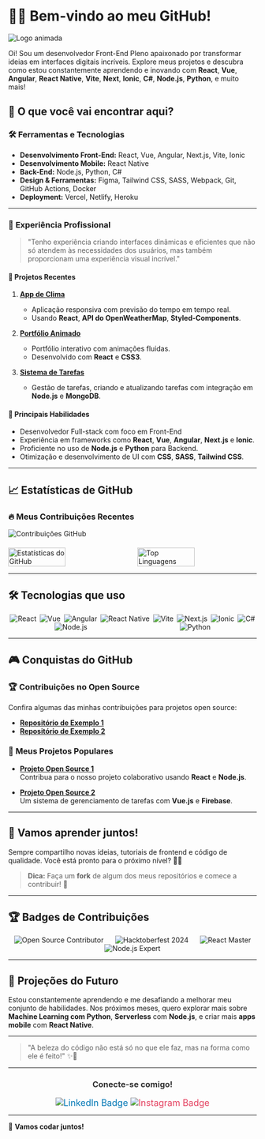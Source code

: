 # 👨‍💻 Bem-vindo ao meu GitHub!

![Logo animada](https://img.shields.io/badge/Developer-Font%20End-blue?style=for-the-badge&logo=github&logoColor=white)

Oi! Sou um desenvolvedor Front-End Pleno apaixonado por transformar ideias em interfaces digitais incríveis. Explore meus projetos e descubra como estou constantemente aprendendo e inovando com **React**, **Vue**, **Angular**, **React Native**, **Vite**, **Next**, **Ionic**, **C#**, **Node.js**, **Python**, e muito mais!

## 🚀 O que você vai encontrar aqui?

### 🛠️ **Ferramentas e Tecnologias**
- **Desenvolvimento Front-End:** React, Vue, Angular, Next.js, Vite, Ionic
- **Desenvolvimento Mobile:** React Native
- **Back-End:** Node.js, Python, C#
- **Design & Ferramentas:** Figma, Tailwind CSS, SASS, Webpack, Git, GitHub Actions, Docker
- **Deployment:** Vercel, Netlify, Heroku

---

### 💼 **Experiência Profissional**
> "Tenho experiência criando interfaces dinâmicas e eficientes que não só atendem às necessidades dos usuários, mas também proporcionam uma experiência visual incrível."

#### 🔹 **Projetos Recentes**
1. **[App de Clima](#)**  
   - Aplicação responsiva com previsão do tempo em tempo real.
   - Usando **React**, **API do OpenWeatherMap**, **Styled-Components**.

2. **[Portfólio Animado](#)**  
   - Portfólio interativo com animações fluidas.
   - Desenvolvido com **React** e **CSS3**.

3. **[Sistema de Tarefas](#)**  
   - Gestão de tarefas, criando e atualizando tarefas com integração em **Node.js** e **MongoDB**.

#### 🔹 **Principais Habilidades**
- Desenvolvedor Full-stack com foco em Front-End
- Experiência em frameworks como **React**, **Vue**, **Angular**, **Next.js** e **Ionic**.
- Proficiente no uso de **Node.js** e **Python** para Backend.
- Otimização e desenvolvimento de UI com **CSS**, **SASS**, **Tailwind CSS**.

---

## 📈 **Estatísticas de GitHub**

### 🔥 **Meus Contribuições Recentes**
![Contribuições GitHub](https://github-readme-streak-stats.herokuapp.com/?user=seu-username&theme=radical&hide_border=true)

<div style="display: flex; justify-content: space-between; margin-top: 20px;">
  <img src="https://github-readme-stats.vercel.app/api?username=seu-username&show_icons=true&hide_title=true&count_private=true&hide=prs&theme=radical" alt="Estatísticas do GitHub" width="48%" />
  <img src="https://github-readme-stats.vercel.app/api/top-langs/?username=seu-username&langs_count=6&layout=compact&theme=radical" alt="Top Linguagens" width="48%" />
</div>

---

## 🛠️ **Tecnologias que uso**

<div style="display: flex; justify-content: space-around; flex-wrap: wrap; margin-top: 10px;">
  <img src="https://img.shields.io/badge/React-61dafb?style=for-the-badge&logo=react&logoColor=white" alt="React" />
  <img src="https://img.shields.io/badge/Vue-42b883?style=for-the-badge&logo=vue.js&logoColor=white" alt="Vue" />
  <img src="https://img.shields.io/badge/Angular-d80000?style=for-the-badge&logo=angular&logoColor=white" alt="Angular" />
  <img src="https://img.shields.io/badge/React_Native-61dafb?style=for-the-badge&logo=react&logoColor=white" alt="React Native" />
  <img src="https://img.shields.io/badge/Vite-646CFF?style=for-the-badge&logo=vite&logoColor=white" alt="Vite" />
  <img src="https://img.shields.io/badge/Next.js-000000?style=for-the-badge&logo=next.js&logoColor=white" alt="Next.js" />
  <img src="https://img.shields.io/badge/Ionic-3880ff?style=for-the-badge&logo=ionic&logoColor=white" alt="Ionic" />
  <img src="https://img.shields.io/badge/C%23-8B0000?style=for-the-badge&logo=c-sharp&logoColor=white" alt="C#" />
  <img src="https://img.shields.io/badge/Node.js-339933?style=for-the-badge&logo=node.js&logoColor=white" alt="Node.js" />
  <img src="https://img.shields.io/badge/Python-3776AB?style=for-the-badge&logo=python&logoColor=white" alt="Python" />
</div>

---

## 🎮 **Conquistas do GitHub**

### 🏆 **Contribuições no Open Source**
Confira algumas das minhas contribuições para projetos open source:

- **[Repositório de Exemplo 1](#)**
- **[Repositório de Exemplo 2](#)**

### 🚀 **Meus Projetos Populares**
- **[Projeto Open Source 1](#)**  
   Contribua para o nosso projeto colaborativo usando **React** e **Node.js**.

- **[Projeto Open Source 2](#)**  
   Um sistema de gerenciamento de tarefas com **Vue.js** e **Firebase**.

---

## 🌱 **Vamos aprender juntos!**

Sempre compartilho novas ideias, tutoriais de frontend e código de qualidade. Você está pronto para o próximo nível? 👨‍💻

> **Dica:** Faça um **fork** de algum dos meus repositórios e comece a contribuir! 🚀

---

## 🏆 **Badges de Contribuições**

<div style="display: flex; justify-content: space-around; flex-wrap: wrap; margin-top: 10px;">
  <img src="https://img.shields.io/badge/-Open%20Source%20Contributor-blue?style=for-the-badge&logo=github&logoColor=white" alt="Open Source Contributor" />
  <img src="https://img.shields.io/badge/-Hacktoberfest%202024-green?style=for-the-badge&logo=github&logoColor=white" alt="Hacktoberfest 2024" />
  <img src="https://img.shields.io/badge/-React%20Master-brightgreen?style=for-the-badge&logo=react&logoColor=white" alt="React Master" />
  <img src="https://img.shields.io/badge/-Node.js%20Expert-blue?style=for-the-badge&logo=node.js&logoColor=white" alt="Node.js Expert" />
</div>

---

## 🌟 **Projeções do Futuro**

Estou constantemente aprendendo e me desafiando a melhorar meu conjunto de habilidades. Nos próximos meses, quero explorar mais sobre **Machine Learning com Python**, **Serverless** com **Node.js**, e criar mais **apps mobile** com **React Native**.

---

> "A beleza do código não está só no que ele faz, mas na forma como ele é feito!" ✨🎨

---

<div style="text-align: center; animation: fadeInUp 1s ease;">
  <h3 style="color: #333;">Conecte-se comigo!</h3>
  <a href="https://www.linkedin.com/in/seuperfil/" style="text-decoration: none; font-size: 18px; color: #0077b5; transition: all 0.3s ease;">
    <img src="https://img.shields.io/badge/LinkedIn-0077b5?style=for-the-badge&logo=linkedin&logoColor=white" alt="LinkedIn Badge"/>
  </a>
  <a href="https://www.instagram.com/seuperfil/" style="text-decoration: none; font-size: 18px; color: #e4405f; transition: all 0.3s ease;">
    <img src="https://img.shields.io/badge/Instagram-e4405f?style=for-the-badge&logo=instagram&logoColor=white" alt="Instagram Badge"/>
  </a>
</div>

---

🚀 **Vamos codar juntos!**
